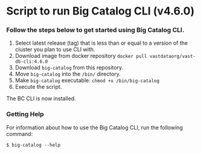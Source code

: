 # Script to run Big Catalog CLI (v4.6.0)

### Follow the steps below to get started using Big Catalog CLI.

1. Select latest release (tag) that is less than or equal to a version of the cluster you plan to use CLI with.
2. Download image from docker repository `docker pull vastdataorg/vast-db-cli:4.6.0`
3. Download `big-catalog` from this repository.
4. Move `big-catalog` into the `/bin/` directory.
5. Make `big-catalog` executable: `chmod +x /bin/big-catalog`
6. Execute the script.

The BC CLI is now installed.

### Getting Help
For information about how to use the Big Catalog CLI, run the following command:

```shell
$ big-catalog --help
```
